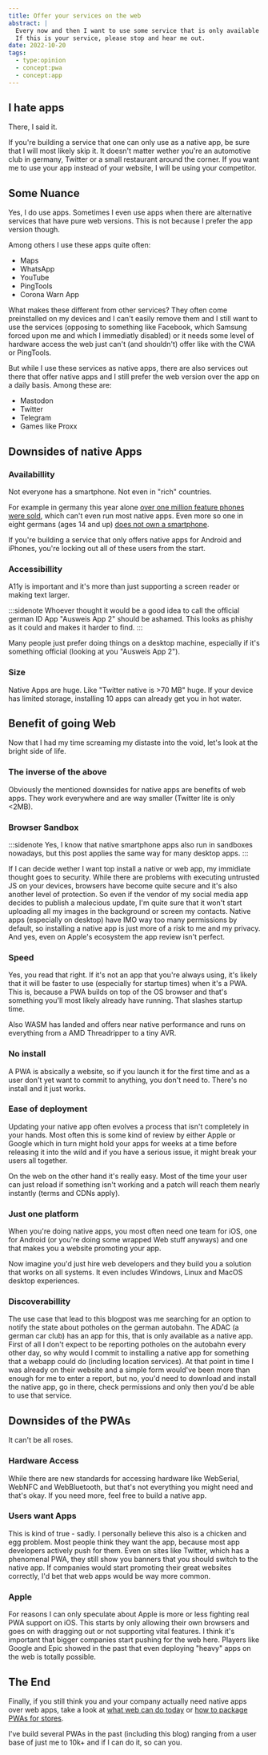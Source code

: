 ```yaml
---
title: Offer your services on the web
abstract: |
  Every now and then I want to use some service that is only available as a native app.
  If this is your service, please stop and hear me out.
date: 2022-10-20
tags:
  - type:opinion
  - concept:pwa
  - concept:app
---
```


## I hate apps

There, I said it.

If you're building a service that one can only use as a native app, be sure that I will most likely skip it. It doesn't matter wether you're an automotive club in germany, Twitter or a small restaurant around the corner. If you want me to use your app instead of your website, I will be using your competitor.

## Some Nuance

Yes, I do use apps. Sometimes I even use apps when there are alternative services that have pure web versions. This is not because I prefer the app version though.

Among others I use these apps quite often:

- Maps
- WhatsApp
- YouTube
- PingTools
- Corona Warn App

What makes these different from other services? They often come preinstalled on my devices and I can't easily remove them and I still want to use the services (opposing to something like Facebook, which Samsung forced upon me and which I immediatly disabled) or it needs some level of hardware access the web just can't (and shouldn't) offer like with the CWA or PingTools.

But while I use these services as native apps, there are also services out there that offer native apps and I still prefer the web version over the app on a daily basis. Among these are:

- Mastodon
- Twitter
- Telegram
- Games like Proxx

## Downsides of native Apps

### Availabillity

Not everyone has a smartphone. Not even in "rich" countries.

For example in germany this year alone [over one million feature phones were sold][statista-feature-phones], which can't even run most native apps.
Even more so one in eight germans (ages 14 and up) [does not own a smartphone][statista-smartphone-users].

If you're building a service that only offers native apps for Android and iPhones, you're locking out all of these users from the start.

### Accessibillity

A11y is important and it's more than just supporting a screen reader or making text larger.

:::sidenote
Whoever thought it would be a good idea to call the official german ID App "Ausweis App 2" should be ashamed.
This looks as phishy as it could and makes it harder to find.
:::

Many people just prefer doing things on a desktop machine, especially if it's something official (looking at you "Ausweis App 2").

### Size

Native Apps are huge. Like "Twitter native is >70 MB" huge. If your device has limited storage, installing 10 apps can already get you in hot water.


## Benefit of going Web

Now that I had my time screaming my distaste into the void, let's look at the bright side of life.

### The inverse of the above

Obviously the mentioned downsides for native apps are benefits of web apps. They work everywhere and are way smaller (Twitter lite is only <2MB).

### Browser Sandbox

:::sidenote
Yes, I know that native smartphone apps also run in sandboxes nowadays, but this post applies the same way for many desktop apps.
:::

If I can decide wether I want top install a native or web app, my immidiate thought goes to security. While there are problems with executing untrusted JS on your devices, browsers have become quite secure and it's also another level of protection. So even if the vendor of my social media app decides to publish a malecious update, I'm quite sure that it won't start uploading all my images in the background or screen my contacts. Native apps (especially on desktop) have IMO way too many permissions by default, so installing a native app is just more of a risk to me and my privacy. And yes, even on Apple's ecosystem the app review isn't perfect.

### Speed

Yes, you read that right. If it's not an app that you're always using, it's likely that it will be faster to use (especially for startup times) when it's a PWA. This is, because a PWA builds on top of the OS browser and that's something you'll most likely already have running. That slashes startup time.

Also WASM has landed and offers near native performance and runs on everything from a AMD Threadripper to a tiny AVR.

### No install

A PWA is absically a website, so if you launch it for the first time and as a user don't yet want to commit to anything, you don't need to. There's no install and it just works.

### Ease of deployment

Updating your native app often evolves a process that isn't completely in your hands. Most often this is some kind of review by either Apple or Google which in turn might hold your apps for weeks at a time before releasing it into the wild and if you have a serious issue, it might break your users all together.

On the web on the other hand it's really easy. Most of the time your user can just reload if something isn't working and a patch will reach them nearly instantly (terms and CDNs apply).

### Just one platform

When you're doing native apps, you most often need one team for iOS, one for Android (or you're doing some wrapped Web stuff anyways) and one that makes you a website promoting your app.

Now imagine you'd just hire web developers and they build you a solution that works on all systems. It even includes Windows, Linux and MacOS desktop experiences.

### Discoverabillity

The use case that lead to this blogpost was me searching for an option to notify the state about potholes on the german autobahn. The ADAC (a german car club) has an app for this, that is only available as a native app.
First of all I don't expect to be reporting potholes on the autobahn every other day, so why would I commit to installing a native app for something that a webapp could do (including location services).
At that point in time I was already on their website and a simple form would've been more than enough for me to enter a report, but no, you'd need to download and install the native app, go in there, check permissions and only then you'd be able to use that service.

## Downsides of the PWAs

It can't be all roses.

### Hardware Access

While there are new standards for accessing hardware like WebSerial, WebNFC and WebBluetooth, but that's not everything you might need and that's okay. If you need more, feel free to build a native app.

### Users want Apps

This is kind of true - sadly. I personally believe this also is a chicken and egg problem. Most people think they want the app, because most app developers actively push for them. Even on sites like Twitter, which has a phenomenal PWA, they still show you banners that you should switch to the native app. If companies would start promoting their great websites correctly, I'd bet that web apps would be way more common.

### Apple

For reasons I can only speculate about Apple is more or less fighting real PWA support on iOS. This starts by only allowing their own browsers and goes on with dragging out or not supporting vital features. I think it's important that bigger companies start pushing for the web here. Players like Google and Epic showed in the past that even deploying "heavy" apps on the web is totally possible.

## The End

Finally, if you still think you and your company actually need native apps over web apps, take a look at [what web can do today][wwcdt] or [how to package PWAs for stores][package-pwas].

I've build several PWAs in the past (including this blog) ranging from a user base of just me to 10k+ and if I can do it, so can you.

[statista-feature-phones]: https://de.statista.com/outlook/cmo/consumer-electronics/telefonie/feature-phones/deutschland#volumen
[statista-smartphone-users]: https://de.statista.com/statistik/daten/studie/585883/umfrage/anteil-der-smartphone-nutzer-in-deutschland/#:~:text=Der%20Anteil%20der%20Smartphone%2DNutzer,oder%20Handy%20im%20Haushalt%20besitzen.&text=Fast%20jeder%20Deutsche%2C%20der%20unter,alt%20ist%2C%20nutzt%20ein%20Smartphone.
[wwcdt]: https://whatwebcando.today/
[package-pwas]: https://www.pwabuilder.com/